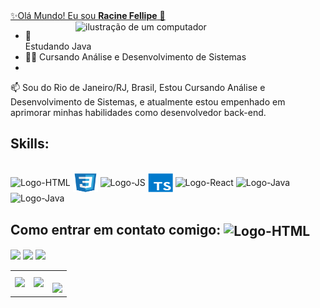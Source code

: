 
  <a class="badge-base__link LI-simple-link" href="https://br.linkedin.com/in/racinefellipe?trk=profile-badge"> 
  ✨Olá Mundo! Eu sou <strong>Racine Fellipe</strong> 👋
    
  </a>
  <img src="https://raw.githubusercontent.com/MicaelliMedeiros/micaellimedeiros/master/image/computer-illustration.png" alt="ilustração de um computador" min-width="400px" max-width="400px" width="400px" align="right">
  
- 🌱 Estudando Java
- 👨‍🎓 Cursando Análise e Desenvolvimento de Sistemas
- 
<p align="left">  📫 Sou do Rio de Janeiro/RJ, Brasil, Estou Cursando Análise e Desenvolvimento de Sistemas, e atualmente estou empenhado em aprimorar minhas habilidades como desenvolvedor back-end.
  <h2 align="left">Skills: </h2> 
<div style="display: inline_block"><br>
 <img align="center" alt="Logo-HTML" height="30" width="40"  src="https://cdn.jsdelivr.net/gh/devicons/devicon/icons/html5/html5-original.svg" />
 <img align="center" alt="Logo-CSS" height="30" width="40" src="https://raw.githubusercontent.com/devicons/devicon/master/icons/css3/css3-original.svg"> 
 <img align="center" alt="Logo-JS" height="30" width="40" src="https://cdn.jsdelivr.net/gh/devicons/devicon/icons/javascript/javascript-original.svg" />    </td>
 <img align="center" alt="Logo-Ts" height="30" width="40" src="https://raw.githubusercontent.com/devicons/devicon/master/icons/typescript/typescript-plain.svg"> 
 <img  align="center" alt="Logo-React" height="30" width="40" src="https://cdn.jsdelivr.net/gh/devicons/devicon/icons/react/react-original-wordmark.svg"> 
 <img align="center" alt="Logo-Java" height="30" width="40"  src="https://cdn.jsdelivr.net/gh/devicons/devicon/icons/java/java-original-wordmark.svg" />
 <img align="center" alt="Logo-Java" height="30" width="40" src="https://cdn.jsdelivr.net/gh/devicons/devicon/icons/spring/spring-original-wordmark.svg" />
 </div> 
  
 <h2 align="left">Como entrar em contato comigo:  <img align="center" alt="Logo-HTML" height="30" width="40"  src="https://github.com/racinefe/racinefe/assets/102471647/22f49438-fb86-4e50-a18a-ef54fac9afeb" /> </h2> 
 
 <div> 
  <a href="https://www.instagram.com/racinefell/" target="_blank"><img src="https://img.shields.io/badge/-Instagram-%23E4405F?style=for-the-badge&logo=instagram&logoColor=white" target="_blank"></a>
  <a href = "mailto: RACINE.FELL@GMAIL.COM"><img src="https://img.shields.io/badge/-Gmail-%23333?style=for-the-badge&logo=gmail&logoColor=white" target="_blank"></a>
  <a href="https://www.linkedin.com/in/racinefellipe/" target="_blank"><img src="https://img.shields.io/badge/-LinkedIn-%230077B5?style=for-the-badge&logo=linkedin&logoColor=white" target="_blank"></a> 
</div>
</p>
<table align="center" height="450" width="500" >
  <tr>
    <td>
       <img src="http://github-profile-summary-cards.vercel.app/api/cards/profile-details?username=Racinefe&theme=merko"/>
    </td>
    <td>
     <img src="https://github-readme-stats.vercel.app/api?username=racinefe&show_icons=true&theme=merko&include_all_commits=true&count_private=true"/>
    </td>
    <td>
      <br />
       <img  width="500" src="https://github-readme-stats.vercel.app/api/top-langs/?username=racinefe&layout=compact&langs_count=7&theme=merko"/>
    </td>
  </tr>
</table>
